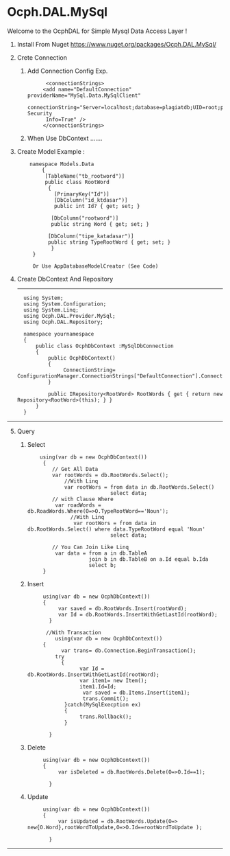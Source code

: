 # Ocph.DAL.MySql

Welcome to the OcphDAL for Simple  Mysql Data Access Layer !
1. Install From Nuget
   https://www.nuget.org/packages/Ocph.DAL.MySql/
2. Crete Connection
   1. Add Connection Config
      Exp. 
              
                <connectionStrings>
               <add name="DefaultConnection" providerName="MySql.Data.MySqlClient" 
                  connectionString="Server=localhost;database=plagiatdb;UID=root;password=;CharSet=utf8;Persist Security 
                Info=True" />
               </connectionStrings>


   2. When Use DbContext
      .......
      


3. Create Model  Example :

           namespace Models.Data
               {
                [TableName("tb_rootword")]
                public class RootWord
                 {
                   [PrimaryKey("Id")]
                   [DbColumn("id_ktdasar")]
                   public int Id? { get; set; }

                  [DbColumn("rootword")]
                  public string Word { get; set; }

                 [DbColumn("tipe_katadasar")]
                 public string TypeRootWord { get; set; }
                  }
            }

            Or Use AppDatabaseModelCreator (See Code)

   
4. Create DbContext And Repository
   ***
       
         using System;
         using System.Configuration;
         using System.Linq;
         using Ocph.DAL.Provider.MySql;
         using Ocph.DAL.Repository;

         namespace yournamespace
         {
             public class OcphDbContext :MySqlDbConnection
             {
                 public OcphDbContext()
                 {
                      ConnectionString= ConfigurationManager.ConnectionStrings["DefaultConnection"].ConnectionString;
                 }

                 public IRepository<RootWord> RootWords { get { return new Repository<RootWord>(this); } }
             }
         }
***

5. Query
   1. Select


              using(var db = new OcphDbContext())
               {
                  // Get All Data
                  var rootWords = db.RootWords.Select();
                      //With Linq 
                      var rootWors = from data in db.RootWords.Select()
                                     select data;
                  // with Clause Where
                   var roadWords = db.RoadWords.Where(O=>O.TypeRootWord=='Noun');
                        //With Linq
                         var rootWors = from data in db.RootWords.Select() where data.TypeRootWord equal 'Noun'
                                     select data;

                  // You Can Join Like Linq
                   var data = from a in db.TableA  
                              join b in db.TableB on a.Id equal b.Ida
                              select b;
               }

   2. Insert
                 
               using(var db = new OcphDbContext())
               {
                    var saved = db.RootWords.Insert(rootWord);
                    var Id = db.RootWords.InsertWithGetLastId(rootWord);
                 }

                //With Transaction
                   using(var db = new OcphDbContext())
               {
                     var trans= db.Connection.BeginTransaction();
                   try
                     {
                           var Id = db.RootWords.InsertWithGetLastId(rootWord);
                           var item1= new Item();
                           item1.Id=Id;
                            var saved = db.Items.Insert(item1);
                            trans.Commit();
                      }catch(MySqlExecption ex)
                      {
                           trans.Rollback();   
                      }
                    
                 }
                  
   3. Delete


               using(var db = new OcphDbContext())
               {
                    var isDeleted = db.RootWords.Delete(O=>O.Id==1);
                 
                 }

    
   4. Update


               using(var db = new OcphDbContext())
               {
                    var isUpdated = db.RootWords.Update(O=> new{O.Word},rootWordToUpdate,O=>O.Id==rootWordToUpdate );
                 
                 }


***

